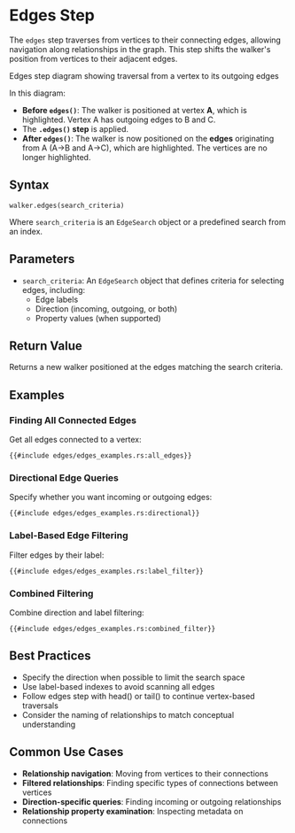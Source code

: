 # Edges Step

The `edges` step traverses from vertices to their connecting edges, allowing navigation along relationships in the
graph. This step shifts the walker's position from vertices to their adjacent edges.

<object type="image/svg+xml" data="edges/image.svg" title="Edges Step Diagram">
Edges step diagram showing traversal from a vertex to its outgoing edges
</object>

In this diagram:

- **Before `edges()`**: The walker is positioned at vertex **A**, which is highlighted. Vertex A has outgoing edges to B and C.
- The **`.edges()` step** is applied.
- **After `edges()`**: The walker is now positioned on the **edges** originating from A (A->B and A->C), which are highlighted. The vertices are no longer highlighted.

## Syntax

```rust,noplayground
walker.edges(search_criteria)
```

Where `search_criteria` is an `EdgeSearch` object or a predefined search from an index.

## Parameters

- `search_criteria`: An `EdgeSearch` object that defines criteria for selecting edges, including:
    - Edge labels
    - Direction (incoming, outgoing, or both)
    - Property values (when supported)

## Return Value

Returns a new walker positioned at the edges matching the search criteria.

## Examples

### Finding All Connected Edges

Get all edges connected to a vertex:

```rust,noplayground
{{#include edges/edges_examples.rs:all_edges}}
```

### Directional Edge Queries

Specify whether you want incoming or outgoing edges:

```rust,noplayground
{{#include edges/edges_examples.rs:directional}}
```

### Label-Based Edge Filtering

Filter edges by their label:

```rust,noplayground
{{#include edges/edges_examples.rs:label_filter}}
```

### Combined Filtering

Combine direction and label filtering:

```rust,noplayground
{{#include edges/edges_examples.rs:combined_filter}}
```

## Best Practices

- Specify the direction when possible to limit the search space
- Use label-based indexes to avoid scanning all edges
- Follow edges step with head() or tail() to continue vertex-based traversals
- Consider the naming of relationships to match conceptual understanding

## Common Use Cases

- **Relationship navigation**: Moving from vertices to their connections
- **Filtered relationships**: Finding specific types of connections between vertices
- **Direction-specific queries**: Finding incoming or outgoing relationships
- **Relationship property examination**: Inspecting metadata on connections
